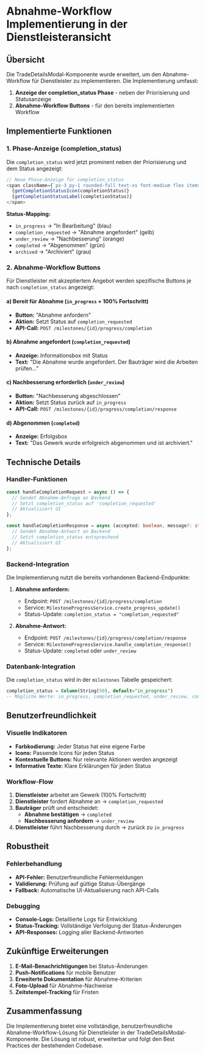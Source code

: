 # Abnahme-Workflow Implementierung in der Dienstleisteransicht

## Übersicht

Die TradeDetailsModal-Komponente wurde erweitert, um den Abnahme-Workflow für Dienstleister zu implementieren. Die Implementierung umfasst:

1. **Anzeige der completion_status Phase** - neben der Priorisierung und Statusanzeige
2. **Abnahme-Workflow Buttons** - für den bereits implementierten Workflow

## Implementierte Funktionen

### 1. Phase-Anzeige (completion_status)

Die `completion_status` wird jetzt prominent neben der Priorisierung und dem Status angezeigt:

```typescript
// Neue Phase-Anzeige für completion_status
<span className={`px-3 py-1 rounded-full text-xs font-medium flex items-center gap-1 ${getCompletionStatusColor(completionStatus)}`}>
  {getCompletionStatusIcon(completionStatus)}
  {getCompletionStatusLabel(completionStatus)}
</span>
```

**Status-Mapping:**
- `in_progress` → "In Bearbeitung" (blau)
- `completion_requested` → "Abnahme angefordert" (gelb)
- `under_review` → "Nachbesserung" (orange)
- `completed` → "Abgenommen" (grün)
- `archived` → "Archiviert" (grau)

### 2. Abnahme-Workflow Buttons

Für Dienstleister mit akzeptiertem Angebot werden spezifische Buttons je nach `completion_status` angezeigt:

#### a) Bereit für Abnahme (`in_progress` + 100% Fortschritt)
- **Button:** "Abnahme anfordern"
- **Aktion:** Setzt Status auf `completion_requested`
- **API-Call:** `POST /milestones/{id}/progress/completion`

#### b) Abnahme angefordert (`completion_requested`)
- **Anzeige:** Informationsbox mit Status
- **Text:** "Die Abnahme wurde angefordert. Der Bauträger wird die Arbeiten prüfen..."

#### c) Nachbesserung erforderlich (`under_review`)
- **Button:** "Nachbesserung abgeschlossen"
- **Aktion:** Setzt Status zurück auf `in_progress`
- **API-Call:** `POST /milestones/{id}/progress/completion/response`

#### d) Abgenommen (`completed`)
- **Anzeige:** Erfolgsbox
- **Text:** "Das Gewerk wurde erfolgreich abgenommen und ist archiviert."

## Technische Details

### Handler-Funktionen

```typescript
const handleCompletionRequest = async () => {
  // Sendet Abnahme-Anfrage an Backend
  // Setzt completion_status auf 'completion_requested'
  // Aktualisiert UI
};

const handleCompletionResponse = async (accepted: boolean, message?: string, deadline?: string) => {
  // Sendet Abnahme-Antwort an Backend
  // Setzt completion_status entsprechend
  // Aktualisiert UI
};
```

### Backend-Integration

Die Implementierung nutzt die bereits vorhandenen Backend-Endpunkte:

1. **Abnahme anfordern:**
   - Endpoint: `POST /milestones/{id}/progress/completion`
   - Service: `MilestoneProgressService.create_progress_update()`
   - Status-Update: `completion_status = "completion_requested"`

2. **Abnahme-Antwort:**
   - Endpoint: `POST /milestones/{id}/progress/completion/response`
   - Service: `MilestoneProgressService.handle_completion_response()`
   - Status-Update: `completed` oder `under_review`

### Datenbank-Integration

Die `completion_status` wird in der `milestones` Tabelle gespeichert:

```sql
completion_status = Column(String(50), default="in_progress")
-- Mögliche Werte: in_progress, completion_requested, under_review, completed, archived
```

## Benutzerfreundlichkeit

### Visuelle Indikatoren

- **Farbkodierung:** Jeder Status hat eine eigene Farbe
- **Icons:** Passende Icons für jeden Status
- **Kontextuelle Buttons:** Nur relevante Aktionen werden angezeigt
- **Informative Texte:** Klare Erklärungen für jeden Status

### Workflow-Flow

1. **Dienstleister** arbeitet am Gewerk (100% Fortschritt)
2. **Dienstleister** fordert Abnahme an → `completion_requested`
3. **Bauträger** prüft und entscheidet:
   - **Abnahme bestätigen** → `completed`
   - **Nachbesserung anfordern** → `under_review`
4. **Dienstleister** führt Nachbesserung durch → zurück zu `in_progress`

## Robustheit

### Fehlerbehandlung

- **API-Fehler:** Benutzerfreundliche Fehlermeldungen
- **Validierung:** Prüfung auf gültige Status-Übergänge
- **Fallback:** Automatische UI-Aktualisierung nach API-Calls

### Debugging

- **Console-Logs:** Detaillierte Logs für Entwicklung
- **Status-Tracking:** Vollständige Verfolgung der Status-Änderungen
- **API-Responses:** Logging aller Backend-Antworten

## Zukünftige Erweiterungen

1. **E-Mail-Benachrichtigungen** bei Status-Änderungen
2. **Push-Notifications** für mobile Benutzer
3. **Erweiterte Dokumentation** für Abnahme-Kriterien
4. **Foto-Upload** für Abnahme-Nachweise
5. **Zeitstempel-Tracking** für Fristen

## Zusammenfassung

Die Implementierung bietet eine vollständige, benutzerfreundliche Abnahme-Workflow-Lösung für Dienstleister in der TradeDetailsModal-Komponente. Die Lösung ist robust, erweiterbar und folgt den Best Practices der bestehenden Codebase. 